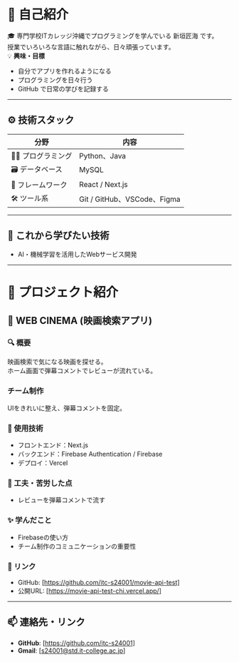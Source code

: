 # 👋 自己紹介  

🎓 専門学校ITカレッジ沖縄でプログラミングを学んでいる 新垣匠海 です。  
授業でいろいろな言語に触れながら、日々頑張っています。  
💡 **興味・目標**  
- 自分でアプリを作れるようになる  
- プログラミングを日々行う  
- GitHub で日常の学びを記録する  

---

## ⚙️ 技術スタック

| 分野 | 内容 |
|------|---------------|
| 🧑‍💻 プログラミング | Python、Java |
| 🗃️ データベース | MySQL |
| 🧩 フレームワーク | React / Next.js |
| 🛠️ ツール系 | Git / GitHub、VSCode、Figma |

---

## 🚀 これから学びたい技術
- AI・機械学習を活用したWebサービス開発

---

# 💼 プロジェクト紹介

## 🧩 WEB CINEMA (映画検索アプリ)

### 🔍 概要
映画検索で気になる映画を探せる。  
ホーム画面で弾幕コメントでレビューが流れている。

### チーム制作
UIをきれいに整え、弾幕コメントを固定。  

### 🧠 使用技術
- フロントエンド：Next.js  
- バックエンド：Firebase Authentication / Firebase  
- デプロイ：Vercel  

### 💪 工夫・苦労した点
- レビューを弾幕コメントで流す

### ✨ 学んだこと
- Firebaseの使い方  
- チーム制作のコミュニケーションの重要性  

### 🔗 リンク
- GitHub: [https://github.com/itc-s24001/movie-api-test]  
- 公開URL: [https://movie-api-test-chi.vercel.app/]


---

## 📫 連絡先・リンク

- **GitHub**: [https://github.com/itc-s24001]  
- **Gmail**: [s24001@std.it-college.ac.jp]
<!--
**itc-s24001/itc-s24001** is a ✨ _special_ ✨ repository because its `README.md` (this file) appears on your GitHub profile.

Here are some ideas to get you started:

- 🔭 I’m currently working on ...
- 🌱 I’m currently learning ...
- 👯 I’m looking to collaborate on ...
- 🤔 I’m looking for help with ...
- 💬 Ask me about ...
- 📫 How to reach me: ...
- 😄 Pronouns: ...
- ⚡ Fun fact: ...
-->
